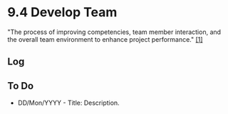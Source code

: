 # 9.4 Develop Team

"The process of improving competencies, team member interaction, and the overall
team environment to enhance project performance." [[1]](../home.md#references)

## Log

## To Do

- DD/Mon/YYYY - Title: Description.
